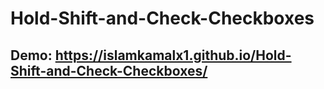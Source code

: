 # Hold-Shift-and-Check-Checkboxes

## Demo: https://islamkamalx1.github.io/Hold-Shift-and-Check-Checkboxes/
